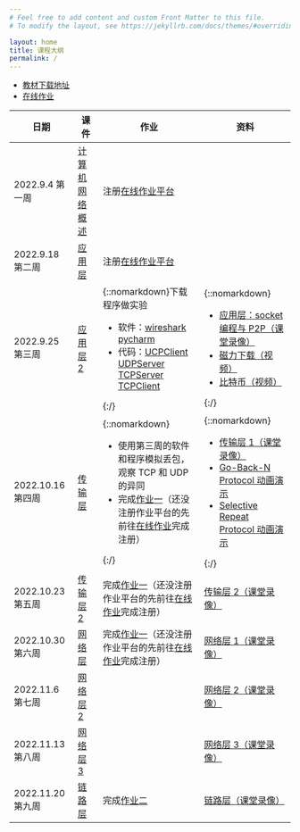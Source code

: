 ```yaml
---
# Feel free to add content and custom Front Matter to this file.
# To modify the layout, see https://jekyllrb.com/docs/themes/#overriding-theme-defaults

layout: home
title: 课程大纲
permalink: /
---
```


- [教材下载地址](./textbook)
- [在线作业](./homework)

| 日期              | 课件                                | 作业                                                                                                                                                                                                                                                                                                                                                               | 资料                                                                                                                                                                                                                                                                                                                                                                                                                                                                                  |
| ----------------- | ----------------------------------- | ------------------------------------------------------------------------------------------------------------------------------------------------------------------------------------------------------------------------------------------------------------------------------------------------------------------------------------------------------------------ | ------------------------------------------------------------------------------------------------------------------------------------------------------------------------------------------------------------------------------------------------------------------------------------------------------------------------------------------------------------------------------------------------------------------------------------------------------------------------------------- |
| 2022.9.4 第一周   | [计算机网络概述](./slide/week1.pdf) | 注册[在线作业平台](./homework)                                                                                                                                                                                                                                                                                                                                     |                                                                                                                                                                                                                                                                                                                                                                                                                                                                                       |
| 2022.9.18 第二周  | [应用层](./slide/week2.pdf)         | 注册[在线作业平台](./homework)                                                                                                                                                                                                                                                                                                                                     |                                                                                                                                                                                                                                                                                                                                                                                                                                                                                       |
| 2022.9.25 第三周  | [应用层 2](./slide/week3.pdf)       | {::nomarkdown}下载程序做实验 <ul><li>软件：<a href="https://www.wireshark.org/">wireshark</a> <a href="https://www.jetbrains.com/pycharm/">pycharm</a></li><li>代码：<a href="./code/UDPClient.py">UCPClient</a> <a href="./code/UDPServer.py">UDPServer</a> <a href="./code/TCPServer.py">TCPServer</a> <a href="./code/TCPClient.py">TCPClient</a></li></ul>{:/} | {::nomarkdown}<ul><li><a href="https://www.bilibili.com/video/BV18841147w4/">应用层：socket 编程与 P2P（课堂录像）</a></li><li><a href="./video/bittorrent.mp4">磁力下载（视频）</a></li><li><a href="./video/bitcoin.mp4">比特币（视频）</a></li></ul>{:/}                                                                                                                                                                                                                           |
| 2022.10.16 第四周 | [传输层](./slide/week4.pdf)         | {::nomarkdown}<ul><li>使用第三周的软件和程序模拟丢包，观察 TCP 和 UDP 的异同</li><li>完成<a href="https://www.examcoo.com/class/homework/index/cid/625632">作业一</a>（还没注册作业平台的先前往<a href="./homework">在线作业</a>完成注册）</li></ul>{:/}                                                                                                           | {::nomarkdown}<ul><li><a href="https://www.bilibili.com/video/BV1KD4y1r7FK/">传输层 1（课堂录像）</a></li><li><a href="https://media.pearsoncmg.com/aw/ecs_kurose_compnetwork_7/cw/content/interactiveanimations/go-back-n-protocol/index.html">Go-Back-N Protocol 动画演示</a></li><li><a href="https://media.pearsoncmg.com/aw/ecs_kurose_compnetwork_7/cw/content/interactiveanimations/selective-repeat-protocol/index.html">Selective Repeat Protocol 动画演示</a></li></ul>{:/} |
| 2022.10.23 第五周 | [传输层 2](./slide/week5.pdf)       | 完成<a href="https://www.examcoo.com/class/homework/index/cid/625632">作业一</a>（还没注册作业平台的先前往<a href="./homework">在线作业</a>完成注册）                                                                                                                                                                                                              | <a href="https://www.bilibili.com/video/BV1sg41187WP/">传输层 2（课堂录像）</a>                                                                                                                                                                                                                                                                                                                                                                                                       |
| 2022.10.30 第六周 | [网络层](./slide/week6.pdf)         | 完成<a href="https://www.examcoo.com/class/homework/index/cid/625632">作业一</a>（还没注册作业平台的先前往<a href="./homework">在线作业</a>完成注册）                                                                                                                                                                                                              | <a href="https://www.bilibili.com/video/BV1Me4y1m7jH/">网络层 1（课堂录像）</a>                                                                                                                                                                                                                                                                                                                                                                                                       |
| 2022.11.6 第七周  | [网络层 2](./slide/week7.pdf)       |                                                                                                                                                                                                                                                                                                                                                                    | <a href="https://www.bilibili.com/video/BV1KK411m7qy/">网络层 2（课堂录像）</a>                                                                                                                                                                                                                                                                                                                                                                                                       |
| 2022.11.13 第八周 | [网络层 3](./slide/week8.pdf)       |                                                                                                                                                                                                                                                                                                                                                                    | <a href="https://www.bilibili.com/video/BV16D4y1x7Zw/">网络层 3（课堂录像）</a>                                                                                                                                                                                                                                                                                                                                                                                                       |
| 2022.11.20 第九周 | [链路层](./slide/week9.pdf)         | 完成<a href="https://www.examcoo.com/class/homework/index/cid/625632">作业二</a>                                                                                                                                                                                                                                                                                   | <a href="https://www.bilibili.com/video/BV1Eg411v7Cj/">链路层（课堂录像）</a>                                                                                                                                                                                                                                                                                                                                                                                                         |
